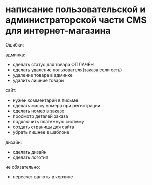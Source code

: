 # написание пользовательской и администраторской части CMS для интернет-магазина

Ошибки:

админка:
- сделать статус для товара ОПЛАЧЕН
- сделать удаление пользователя(заказа если есть)
- удаление товара в админке
- удалить лишние товары

сайт:
- нужен комментарий в письме
- сделать маску номера при регистрации 
- сделать номер в заказе 
- просмотр деталей заказа
- подключить платежную систему
- создать страницы для сайта
- убрать лишнее в шаблоне

дизайн: 
- сделать дизайн
- сделать логотип

не обязательно:
- пересчет валюты в корзине